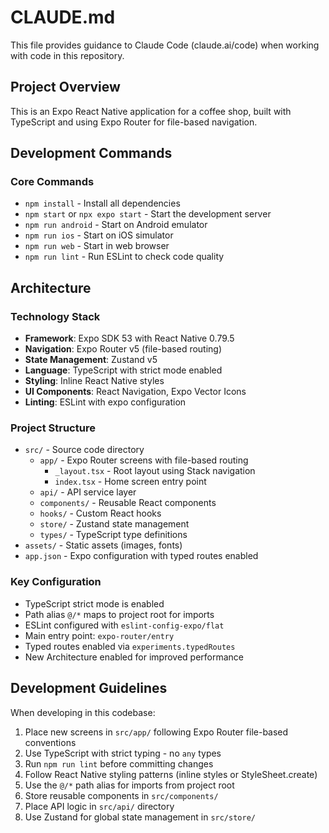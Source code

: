 # CLAUDE.md

This file provides guidance to Claude Code (claude.ai/code) when working with code in this repository.

## Project Overview

This is an Expo React Native application for a coffee shop, built with TypeScript and using Expo Router for file-based navigation.

## Development Commands

### Core Commands
- `npm install` - Install all dependencies
- `npm start` or `npx expo start` - Start the development server
- `npm run android` - Start on Android emulator
- `npm run ios` - Start on iOS simulator  
- `npm run web` - Start in web browser
- `npm run lint` - Run ESLint to check code quality

## Architecture

### Technology Stack
- **Framework**: Expo SDK 53 with React Native 0.79.5
- **Navigation**: Expo Router v5 (file-based routing)
- **State Management**: Zustand v5
- **Language**: TypeScript with strict mode enabled
- **Styling**: Inline React Native styles
- **UI Components**: React Navigation, Expo Vector Icons
- **Linting**: ESLint with expo configuration

### Project Structure
- `src/` - Source code directory
  - `app/` - Expo Router screens with file-based routing
    - `_layout.tsx` - Root layout using Stack navigation
    - `index.tsx` - Home screen entry point
  - `api/` - API service layer
  - `components/` - Reusable React components
  - `hooks/` - Custom React hooks
  - `store/` - Zustand state management
  - `types/` - TypeScript type definitions
- `assets/` - Static assets (images, fonts)
- `app.json` - Expo configuration with typed routes enabled

### Key Configuration
- TypeScript strict mode is enabled
- Path alias `@/*` maps to project root for imports
- ESLint configured with `eslint-config-expo/flat`
- Main entry point: `expo-router/entry`
- Typed routes enabled via `experiments.typedRoutes`
- New Architecture enabled for improved performance

## Development Guidelines

When developing in this codebase:
1. Place new screens in `src/app/` following Expo Router file-based conventions
2. Use TypeScript with strict typing - no `any` types
3. Run `npm run lint` before committing changes
4. Follow React Native styling patterns (inline styles or StyleSheet.create)
5. Use the `@/*` path alias for imports from project root
6. Store reusable components in `src/components/`
7. Place API logic in `src/api/` directory
8. Use Zustand for global state management in `src/store/`